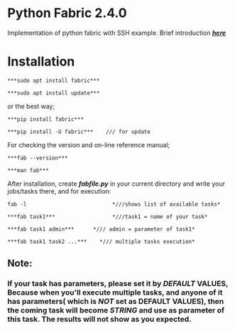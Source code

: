 # Python Fabric 2.4.0
Implementation of python fabric with SSH example.
Brief introduction [***here***](https://linxnerd.wordpress.com/2018/10/10/python-fabric-2.4.0/)

# Installation

    ***sudo apt install fabric***

    ***sudo apt install update***

or the best way;

    ***pip install fabric***

    ***pip install -U fabric***    /// for update

For checking the version and on-line reference manual;

    ***fab --version***

    ***man fab***

After installation, create ***fabfile.py*** in your current directory and write your jobs/tasks there, and for execution:

    fab -l                           *///shows list of available tasks*

    ***fab task1***                  *///task1 = name of your task*

    ***fab task1 admin***      */// admin = parameter of task1*

    ***fab task1 task2 ...***    */// multiple tasks execution*


##    Note:
###       If your task has parameters, please set it by ***DEFAULT*** **VALUES**, Because when you'll execute multiple   tasks, and anyone of it has parameters( which is ***NOT*** set as DEFAULT VALUES), then the coming task will become ***STRING*** and use as parameter of this task. The results will not show as you expected.
